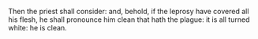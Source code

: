 Then the priest shall consider: and, behold, if the leprosy have covered all his flesh, he shall pronounce him clean that hath the plague: it is all turned white: he is clean.
